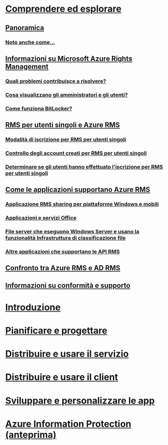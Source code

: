 # [Comprendere ed esplorare](azure-rights-management.md)
## [Panoramica](azure-rights-management.md)
### [Noto anche come...](azure-rms-aka.md)
## [Informazioni su Microsoft Azure Rights Management](what-is-azure-rms.md)
### [Quali problemi contribuisce a risolvere?](azure-rms-problems-it-solves.md)
### [Cosa visualizzano gli amministratori e gli utenti?](what-admins-users-see.md)
### [Come funziona BitLocker?](how-does-it-work.md)
## [RMS per utenti singoli e Azure RMS](rms-for-individuals.md)
### [Modalità di iscrizione per RMS per utenti singoli](rms-for-individuals-user-sign-up.md)
### [Controllo degli account creati per RMS per utenti singoli](rms-for-individuals-take-control.md)
### [Determinare se gli utenti hanno effettuato l'iscrizione per RMS per utenti singoli](rms-for-individuals-identify-sign-up.md)
## [Come le applicazioni supportano Azure RMS](applications-support.md)
### [Applicazione RMS sharing per piattaforme Windows e mobili](sharing-app-support.md)
### [Applicazioni e servizi Office](office-apps-services-support.md)
### [File server che eseguono Windows Server e usano la funzionalità Infrastruttura di classificazione file](file-server-support.md)
### [Altre applicazioni che supportano le API RMS](api-support.md)
## [Confronto tra Azure RMS e AD RMS](compare-azure-rms-ad-rms.md)
## [Informazioni su conformità e supporto](compliance.md)
# [Introduzione](/rights-management/get-started/requirements-azure-rms)
# [Pianificare e progettare](/rights-management/plan-design/deployment-roadmap)
# [Distribuire e usare il servizio](/rights-management/deploy-use/activate-service)
# [Distribuire e usare il client](/rights-management/rms-client/use-client)
# [Sviluppare e personalizzare le app](/rights-management/develop/developers-guide)
# [Azure Information Protection (anteprima)](/rights-management/information-protection/what-is-information-protection)


<!--HONumber=Sep16_HO2-->


